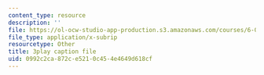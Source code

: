```yaml
---
content_type: resource
description: ''
file: https://ol-ocw-studio-app-production.s3.amazonaws.com/courses/6-002-circuits-and-electronics-spring-2007/0992c2ca872ce5210c454e4649d618cf_2SwT6JnfCq8.srt
file_type: application/x-subrip
resourcetype: Other
title: 3play caption file
uid: 0992c2ca-872c-e521-0c45-4e4649d618cf
---
```

